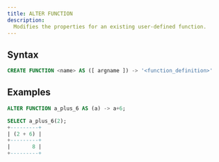 ```yaml
---
title: ALTER FUNCTION
description:
  Modifies the properties for an existing user-defined function.
---
```


## Syntax

```sql
CREATE FUNCTION <name> AS ([ argname ]) -> '<function_definition>'
```

## Examples

```sql
ALTER FUNCTION a_plus_6 AS (a) -> a+6;

SELECT a_plus_6(2);
+---------+
| (2 + 6) |
+---------+
|       8 |
+---------+
```
